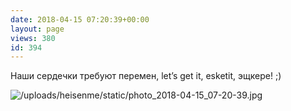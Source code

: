 ```yaml
---
date: 2018-04-15 07:20:39+00:00
layout: page
views: 380
id: 394
---
```


Наши сердечки требуют перемен, let’s get it, esketit, эщкере! ;)



![/uploads/heisenme/static/photo_2018-04-15_07-20-39.jpg](/uploads/heisenme/static/photo_2018-04-15_07-20-39.jpg)
